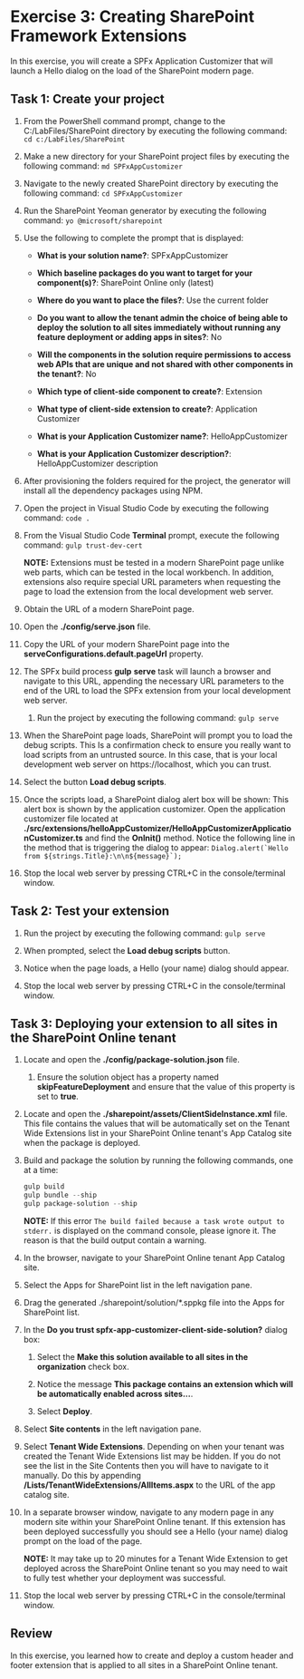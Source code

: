﻿# Exercise 3: Creating SharePoint Framework Extensions
In this exercise, you will create a SPFx Application Customizer that will launch a Hello dialog on the load of the SharePoint modern page.

## Task 1: Create your project

1. From the PowerShell command prompt, change to the C:/LabFiles/SharePoint directory by executing the following command: `cd c:/LabFiles/SharePoint`

1. Make a new directory for your SharePoint project files by executing the following command: `md SPFxAppCustomizer`

1. Navigate to the newly created SharePoint directory by executing the following command: `cd SPFxAppCustomizer`

1. Run the SharePoint Yeoman generator by executing the following command: `yo @microsoft/sharepoint`

1. Use the following to complete the prompt that is displayed:

    - **What is your solution name?**: SPFxAppCustomizer

    - **Which baseline packages do you want to target for your component(s)?**: SharePoint Online only (latest)

    - **Where do you want to place the files?**: Use the current folder

    - **Do you want to allow the tenant admin the choice of being able to deploy the solution to all sites immediately without running any feature deployment or adding apps in sites?**: No

    - **Will the components in the solution require permissions to access web APIs that are unique and not shared with other components in the tenant?**: No

    - **Which type of client-side component to create?**: Extension

    - **What type of client-side extension to create?**: Application Customizer

    - **What is your Application Customizer name?**: HelloAppCustomizer

    - **What is your Application Customizer description?**: HelloAppCustomizer description

1. After provisioning the folders required for the project, the generator will install all the dependency packages using NPM.

1. Open the project in Visual Studio Code by executing the following command: `code .`

1. From the Visual Studio Code **Terminal** prompt, execute the following command: `gulp trust-dev-cert`

    **NOTE:**
    Extensions must be tested in a modern SharePoint page unlike web parts, which can be tested in the local workbench. In addition, extensions also require special URL parameters when requesting the page to load the extension from the local development web server.

1. Obtain the URL of a modern SharePoint page.

1. Open the **./config/serve.json** file.

1. Copy the URL of your modern SharePoint page into the **serveConfigurations.default.pageUrl** property.

1. The SPFx build process **gulp** **serve** task will launch a browser and navigate to this URL, appending the necessary URL parameters to the end of the URL to load the SPFx extension from your local development web server.

    1. Run the project by executing the following command: `gulp serve`

1. When the SharePoint page loads, SharePoint will prompt you to load the debug scripts. This Is a confirmation check to ensure you really want to load scripts from an untrusted source. In this case, that is your local development web server on https://localhost, which you can trust.

1. Select the button **Load debug scripts**.

1. Once the scripts load, a SharePoint dialog alert box will be shown: This alert box is shown by the application customizer. Open the application customizer file located at **./src/extensions/helloAppCustomizer/HelloAppCustomizerApplicationCustomizer.ts** and find the **OnInit()** method. Notice the following line in the method that is triggering the dialog to appear: ``Dialog.alert(`Hello from ${strings.Title}:\n\n${message}`);``

1. Stop the local web server by pressing CTRL+C in the console/terminal window.

## Task 2: Test your extension

1. Run the project by executing the following command: `gulp serve`

1. When prompted, select the **Load debug scripts** button.

1. Notice when the page loads, a Hello (your name) dialog should appear.

1. Stop the local web server by pressing CTRL+C in the console/terminal window.

## Task 3: Deploying your extension to all sites in the SharePoint Online tenant

1. Locate and open the **./config/package-solution.json** file.

    1. Ensure the solution object has a property named **skipFeatureDeployment** and ensure that the value of this property is set to **true**.

1. Locate and open the **./sharepoint/assets/ClientSideInstance.xml** file. This file contains the values that will be automatically set on the Tenant Wide Extensions list in your SharePoint Online tenant's App Catalog site when the package is deployed.

1. Build and package the solution by running the following commands, one at a time:

    ```powershell
    gulp build
    gulp bundle --ship
    gulp package-solution --ship
    ```
    **NOTE:**
    If this error `The build failed because a task wrote output to stderr.` is displayed on the command console, please ignore it. The reason is that the build output contain a warning.

1. In the browser, navigate to your SharePoint Online tenant App Catalog site.

1. Select the Apps for SharePoint list in the left navigation pane.

1. Drag the generated ./sharepoint/solution/*.sppkg file into the Apps for SharePoint list.

1. In the **Do you trust spfx-app-customizer-client-side-solution?** dialog box:

    1. Select the **Make this solution available to all sites in the organization** check box.

    1. Notice the message **This package contains an extension which will be automatically enabled across sites...**.

    1. Select **Deploy**.

1. Select **Site contents** in the left navigation pane.

1. Select **Tenant Wide Extensions**. Depending on when your tenant was created the Tenant Wide Extensions list may be hidden. If you do not see the list in the Site Contents then you will have to navigate to it manually. Do this by appending **/Lists/TenantWideExtensions/AllItems.aspx** to the URL of the app catalog site.

1. In a separate browser window, navigate to any modern page in any modern site within your SharePoint Online tenant. If this extension has been deployed successfully you should see a Hello (your name) dialog prompt on the load of the page.

    **NOTE:**
    It may take up to 20 minutes for a Tenant Wide Extension to get deployed across the SharePoint Online tenant so you may need to wait to fully test whether your deployment was successful.

1. Stop the local web server by pressing CTRL+C in the console/terminal window.

## Review

In this exercise, you learned how to create and deploy a custom header and footer extension that is applied to all sites in a SharePoint Online tenant.

